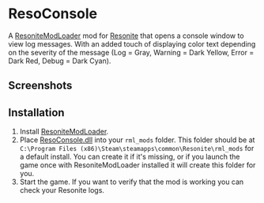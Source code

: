 # ResoConsole

A [ResoniteModLoader](https://github.com/resonite-modding-group/ResoniteModLoader) mod for [Resonite](https://resonite.com/) that opens a console window to view log messages. With an added touch of displaying color text depending on the severity of the message (Log = Gray, Warning = Dark Yellow, Error = Dark Red, Debug = Dark Cyan).

## Screenshots
<!-- If your mod has visible effects in the game, attach some images or video of it in-use here! Otherwise remove this section -->

## Installation
1. Install [ResoniteModLoader](https://github.com/resonite-modding-group/ResoniteModLoader).
1. Place [ResoConsole.dll](https://github.com/ShadowDragon128/ResoConsole/releases/latest/download/ResoConsole.dll) into your `rml_mods` folder. This folder should be at `C:\Program Files (x86)\Steam\steamapps\common\Resonite\rml_mods` for a default install. You can create it if it's missing, or if you launch the game once with ResoniteModLoader installed it will create this folder for you.
1. Start the game. If you want to verify that the mod is working you can check your Resonite logs.
